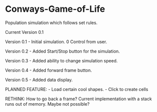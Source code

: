Conways-Game-of-Life
====================

Population simulation which follows set rules.


Current Version 0.1

Version 0.1 - Initial simulation. 0 Control from user.

Version 0.2 - Added Start/Stop button for the simulation.

Version 0.3 - Added ability to change simulation speed.

Version 0.4 - Added forward frame button.

Version 0.5 - Added data display.


			
PLANNED FEATURE: - Load certain cool shapes.
				 - Click to create cells

RETHINK: How to go back a frame? Current implementation with a stack runs out of memory. Maybe not possible?
